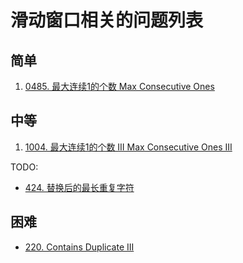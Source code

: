 # 滑动窗口相关的问题列表

## 简单
1. [0485. 最大连续1的个数 Max Consecutive Ones](../../0485.max-consecutive-ones/index.md)

## 中等

1. [1004. 最大连续1的个数 III Max Consecutive Ones III](../../1004.max-consecutive-ones-iii/index.md)

TODO:

- [424. 替换后的最长重复字符](https://leetcode.com/problems/longest-repeating-character-replacement)

## 困难

- [220. Contains Duplicate III](https://leetcode.com/problems/contains-duplicate-iii)
